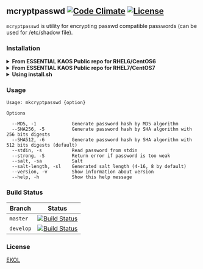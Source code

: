 ## mcryptpasswd [![Code Climate](https://codeclimate.com/github/essentialkaos/mkcryptpasswd/badges/gpa.svg)](https://codeclimate.com/github/essentialkaos/mkcryptpasswd) [![License](https://gh.kaos.io/ekol.svg)](https://essentialkaos.com/ekol)

`mcryptpasswd` is utility for encrypting passwd compatible passwords (can be used for /etc/shadow file).

### Installation

<details>
<summary><strong>From ESSENTIAL KAOS Public repo for RHEL6/CentOS6</strong></summary>
```
[sudo] yum install -y https://yum.kaos.io/6/release/i386/kaos-repo-7.0-0.el6.noarch.rpm
[sudo] yum install mcryptpasswd
```
</details>

<details>
<summary><strong>From ESSENTIAL KAOS Public repo for RHEL7/CentOS7</strong></summary>
```
[sudo] yum install -y https://yum.kaos.io/7/release/x86_64/kaos-repo-7.0-0.el7.noarch.rpm
[sudo] yum install mcryptpasswd
```
</details>

<details>
<summary><strong>Using install.sh</strong></summary>

We provide simple bash script `script.sh` for installing app from the sources.

```
... install cracklib-check (RHEL/CentOS) or libpam-cracklib (Debian/Ubuntu)

git clone https://github.com/essentialkaos/mcryptpasswd.git
cd mcryptpasswd

sudo ./install.sh
```

If you have some issues with installing, try to use script in debug mode:

```
sudo ./install.sh --debug
```
</details>

### Usage

```
Usage: mkcryptpasswd {option}

Options

  --MD5, -1             Generate password hash by MD5 algorithm
  --SHA256, -5          Generate password hash by SHA algorithm with 256 bits digests
  --SHA512, -6          Generate password hash by SHA algorithm with 512 bits digests (default)
  --stdin, -s           Read password from stdin
  --strong, -S          Return error if password is too weak
  --salt, -sa           Salt
  --salt-length, -sl    Generated salt length (4-16, 8 by default)
  --version, -v         Show information about version
  --help, -h            Show this help message

```

### Build Status

| Branch | Status |
|------------|--------|
| `master` | [![Build Status](https://travis-ci.org/essentialkaos/mkcryptpasswd.svg?branch=master)](https://travis-ci.org/essentialkaos/mkcryptpasswd) |
| `develop` | [![Build Status](https://travis-ci.org/essentialkaos/mkcryptpasswd.svg?branch=develop)](https://travis-ci.org/essentialkaos/mkcryptpasswd) |

### License

[EKOL](https://essentialkaos.com/ekol)
